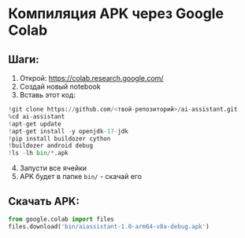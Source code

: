 # Компиляция APK через Google Colab

## Шаги:

1. Открой: https://colab.research.google.com/
2. Создай новый notebook
3. Вставь этот код:

```python
!git clone https://github.com/<твой-репозиторий>/ai-assistant.git
%cd ai-assistant
!apt-get update
!apt-get install -y openjdk-17-jdk
!pip install buildozer cython
!buildozer android debug
!ls -lh bin/*.apk
```

4. Запусти все ячейки
5. APK будет в папке `bin/` - скачай его

## Скачать APK:
```python
from google.colab import files
files.download('bin/aiassistant-1.0-arm64-v8a-debug.apk')
```
